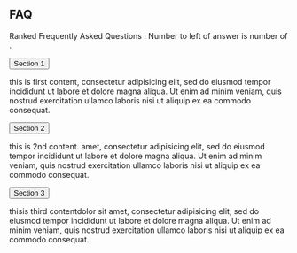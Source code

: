 <h2>FAQ</h2>
<p>Ranked Frequently Asked Questions :  Number to left of answer is number of .</p>
<button class="accordion">Section 1</button>
<div class="panel">
  <p>this is first content, consectetur adipisicing elit, sed do eiusmod tempor incididunt ut labore et dolore magna aliqua. Ut enim ad minim veniam, quis nostrud exercitation ullamco laboris nisi ut aliquip ex ea commodo consequat.</p>
</div>

<button class="accordion">Section 2</button>
<div class="panel">
  <p>this is 2nd content. amet, consectetur adipisicing elit, sed do eiusmod tempor incididunt ut labore et dolore magna aliqua. Ut enim ad minim veniam, quis nostrud exercitation ullamco laboris nisi ut aliquip ex ea commodo consequat.</p>
</div>

<button class="accordion">Section 3</button>
<div class="panel">
  <p>thisis third contentdolor sit amet, consectetur adipisicing elit, sed do eiusmod tempor incididunt ut labore et dolore magna aliqua. Ut enim ad minim veniam, quis nostrud exercitation ullamco laboris nisi ut aliquip ex ea commodo consequat.</p>
</div>

<script>
var acc = document.getElementsByClassName("accordion");
var i;

for (i = 0; i < acc.length; i++) {
  acc[i].onclick = function() {
    this.classList.toggle("active");
    var panel = this.nextElementSibling;
	  if (panel.style.maxHeight){
  	  panel.style.maxHeight = null;
    } else {
  	  panel.style.maxHeight = panel.scrollHeight + 'px';
    } 
  }
}
</script>
